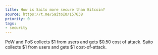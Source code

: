```yaml
---
title: How is Saito more secure than Bitcoin?
source: https://t.me/SaitoIO/157638
priority: 0
tags:
- security
---
```


PoW and PoS collects $1 from users and gets $0.50 cost of attack. Saito collects $1 from users and gets $1 cost-of-attack.

